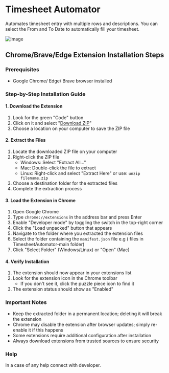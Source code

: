 # Timesheet Automator
Automates timesheet entry with multiple rows and descriptions. You can select the From and To Date to automatically fill your timesheet.

![image](https://github.com/user-attachments/assets/a8b40e38-0f73-41ea-9226-0dae2badd97b)

## Chrome/Brave/Edge Extension Installation Steps 

### Prerequisites
- Google Chrome/ Edge/ Brave browser installed

### Step-by-Step Installation Guide

#### 1. Download the Extension
1. Look for the green "Code" button
2. Click on it and select "[Download ZIP](https://github.com/ankitatjosh/TimesheetAutomator/archive/refs/heads/main.zip)"
3. Choose a location on your computer to save the ZIP file

#### 2. Extract the Files
1. Locate the downloaded ZIP file on your computer
2. Right-click the ZIP file
   - Windows: Select "Extract All..."
   - Mac: Double-click the file to extract
   - Linux: Right-click and select "Extract Here" or use: `unzip filename.zip`
3. Choose a destination folder for the extracted files
4. Complete the extraction process

#### 3. Load the Extension in Chrome
1. Open Google Chrome
2. Type `chrome://extensions` in the address bar and press Enter
3. Enable "Developer mode" by toggling the switch in the top-right corner
4. Click the "Load unpacked" button that appears
5. Navigate to the folder where you extracted the extension files
6. Select the folder containing the `manifest.json` file e.g ( files in TimesheetAutomator-main folder)
7. Click "Select Folder" (Windows/Linux) or "Open" (Mac)

#### 4. Verify Installation
1. The extension should now appear in your extensions list
2. Look for the extension icon in the Chrome toolbar
   - If you don't see it, click the puzzle piece icon to find it
3. The extension status should show as "Enabled"

### Important Notes
- Keep the extracted folder in a permanent location; deleting it will break the extension
- Chrome may disable the extension after browser updates; simply re-enable it if this happens
- Some extensions require additional configuration after installation
- Always download extensions from trusted sources to ensure security

### Help
In a case of any help connect with developer.
